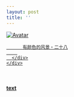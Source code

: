 ```yaml
---
layout: post
title: ''
---
```


<p class="imglist">

<div class="image-container">
  <a href="https://pic.imgdb.cn/item/5ee89c9c2cb53f50fec1b961.jpg"  data-fancybox="images">
    <img src="https://pic.imgdb.cn/item/5ee89cf42cb53f50fec207a3.jpg" alt="Avatar" class="image" />
    <div class="overlay">
      <div class="text">
        
          有颜色的风景・二十八
        
      </div>
    </div>
  </a>
</div>










<a href="https://pic.imgdb.cn/item/5ee89c9c2cb53f50fec1b964.jpg" data-fancybox="images"><img src="" /></a>
<a href="https://pic.imgdb.cn/item/5ee89c9c2cb53f50fec1b966.jpg" data-fancybox="images"><img src="" /></a>
<a href="https://pic.imgdb.cn/item/5ee89c9c2cb53f50fec1b96a.jpg" data-fancybox="images"><img src="" /></a>
<a href="https://pic.imgdb.cn/item/5ee89c9c2cb53f50fec1b96c.jpg" data-fancybox="images"><img src="" /></a>
<a href="https://pic.imgdb.cn/item/5ee89c9c2cb53f50fec1b971.jpg" data-fancybox="images"><img src="" /></a>
<a href="https://pic.imgdb.cn/item/5ee89c9c2cb53f50fec1b976.jpg" data-fancybox="images"><img src="" /></a>
<a href="https://pic.imgdb.cn/item/5ee89c9c2cb53f50fec1b979.jpg" data-fancybox="images"><img src="" /></a>
<a href="https://pic.imgdb.cn/item/5ee89c9c2cb53f50fec1b97c.jpg" data-fancybox="images"><img src="" /></a>
<a href="https://pic.imgdb.cn/item/5ee89c9c2cb53f50fec1b97f.jpg" data-fancybox="images"><img src="" /></a>
<a href="https://pic.imgdb.cn/item/5ee89c9c2cb53f50fec1b983.jpg" data-fancybox="images"><img src="" /></a>
<a href="https://pic.imgdb.cn/item/5ee89c9c2cb53f50fec1b98a.jpg" data-fancybox="images"><img src="" /></a>
<a href="https://pic.imgdb.cn/item/5ee89c9c2cb53f50fec1b991.jpg" data-fancybox="images"><img src="" /></a>
<a href="https://pic.imgdb.cn/item/5ee89c9c2cb53f50fec1b994.jpg" data-fancybox="images"><img src="" /></a>
<a href="https://pic.imgdb.cn/item/5ee89c9c2cb53f50fec1b996.jpg" data-fancybox="images"><img src="" /></a>
<a href="https://pic.imgdb.cn/item/5ee89c9c2cb53f50fec1b999.jpg" data-fancybox="images"><img src="" /></a>
<a href="https://pic.imgdb.cn/item/5ee89c9c2cb53f50fec1b99d.jpg" data-fancybox="images"><img src="" /></a>
<a href="https://pic.imgdb.cn/item/5ee89c9c2cb53f50fec1b9a1.jpg" data-fancybox="images"><img src="" /></a>
<a href="https://pic.imgdb.cn/item/5ee89c9c2cb53f50fec1b9a5.jpg" data-fancybox="images"><img src="" /></a>
<a href="https://pic.imgdb.cn/item/5ee89c9c2cb53f50fec1b9a9.jpg" data-fancybox="images"><img src="" /></a>
<a href="https://pic.imgdb.cn/item/5ee89c9c2cb53f50fec1b9ab.jpg" data-fancybox="images"><img src="" /></a>
<a href="https://pic.imgdb.cn/item/5ee89c9c2cb53f50fec1b9b2.jpg" data-fancybox="images"><img src="" /></a>
<a href="https://pic.imgdb.cn/item/5ee89c9c2cb53f50fec1b9b8.jpg" data-fancybox="images"><img src="" /></a>
<a href="https://pic.imgdb.cn/item/5ee89c9c2cb53f50fec1b9bd.jpg" data-fancybox="images"><img src="" /></a>
<a href="https://pic.imgdb.cn/item/5ee89c9c2cb53f50fec1b9c2.jpg" data-fancybox="images"><img src="" /></a>
<a href="https://pic.imgdb.cn/item/5ee89c9c2cb53f50fec1b9c6.jpg" data-fancybox="images"><img src="" /></a>
<a href="https://pic.imgdb.cn/item/5ee89c9c2cb53f50fec1b9ca.jpg" data-fancybox="images"><img src="" /></a>
<a href="https://pic.imgdb.cn/item/5ee89c9c2cb53f50fec1b9cf.jpg" data-fancybox="images"><img src="" /></a>
<a href="https://pic.imgdb.cn/item/5ee89c9c2cb53f50fec1b9d2.jpg" data-fancybox="images"><img src="" /></a>
<a href="https://pic.imgdb.cn/item/5ee89c9c2cb53f50fec1b9d6.jpg" data-fancybox="images"><img src="" /></a>
<a href="https://pic.imgdb.cn/item/5ee89cd32cb53f50fec1e92f.jpg" data-fancybox="images"><img src="" /></a>
<a href="https://pic.imgdb.cn/item/5ee89cd32cb53f50fec1e931.jpg" data-fancybox="images"><img src="" /></a>
<a href="https://pic.imgdb.cn/item/5ee89cd32cb53f50fec1e938.jpg" data-fancybox="images"><img src="" /></a>
<a href="https://pic.imgdb.cn/item/5ee89cd32cb53f50fec1e93b.jpg" data-fancybox="images"><img src="" /></a>
<a href="https://pic.imgdb.cn/item/5ee89cd32cb53f50fec1e93e.jpg" data-fancybox="images"><img src="" /></a>
<a href="https://pic.imgdb.cn/item/5ee89cd32cb53f50fec1e942.jpg" data-fancybox="images"><img src="" /></a>
<a href="https://pic.imgdb.cn/item/5ee89cd32cb53f50fec1e945.jpg" data-fancybox="images"><img src="" /></a>
<a href="https://pic.imgdb.cn/item/5ee89cd32cb53f50fec1e948.jpg" data-fancybox="images"><img src="" /></a>
<a href="https://pic.imgdb.cn/item/5ee89cd32cb53f50fec1e94b.jpg" data-fancybox="images"><img src="" /></a>
<a href="https://pic.imgdb.cn/item/5ee89cd32cb53f50fec1e94e.jpg" data-fancybox="images"><img src="" /></a>
<a href="https://pic.imgdb.cn/item/5ee89cd32cb53f50fec1e951.jpg" data-fancybox="images"><img src="" /></a>
<a href="https://pic.imgdb.cn/item/5ee89cd32cb53f50fec1e953.jpg" data-fancybox="images"><img src="" /></a>
<a href="https://pic.imgdb.cn/item/5ee89cd32cb53f50fec1e957.jpg" data-fancybox="images"><img src="" /></a>
<a href="https://pic.imgdb.cn/item/5ee89cd32cb53f50fec1e95a.jpg" data-fancybox="images"><img src="" /></a>
<a href="https://pic.imgdb.cn/item/5ee89cd32cb53f50fec1e95e.jpg" data-fancybox="images"><img src="" /></a>
<a href="https://pic.imgdb.cn/item/5ee89cd32cb53f50fec1e960.jpg" data-fancybox="images"><img src="" /></a>
<a href="https://pic.imgdb.cn/item/5ee89cd32cb53f50fec1e967.jpg" data-fancybox="images"><img src="" /></a>
<a href="https://pic.imgdb.cn/item/5ee89cd32cb53f50fec1e96e.jpg" data-fancybox="images"><img src="" /></a>
<a href="https://pic.imgdb.cn/item/5ee89cd32cb53f50fec1e971.jpg" data-fancybox="images"><img src="" /></a>
<a href="https://pic.imgdb.cn/item/5ee89cd32cb53f50fec1e974.jpg" data-fancybox="images"><img src="" /></a>
<a href="https://pic.imgdb.cn/item/5ee89cd32cb53f50fec1e977.jpg" data-fancybox="images"><img src="" /></a>
<a href="https://pic.imgdb.cn/item/5ee89cd32cb53f50fec1e979.jpg" data-fancybox="images"><img src="" /></a>
<a href="https://pic.imgdb.cn/item/5ee89cd32cb53f50fec1e97b.jpg" data-fancybox="images"><img src="" /></a>
<a href="https://pic.imgdb.cn/item/5ee89cd32cb53f50fec1e97f.jpg" data-fancybox="images"><img src="" /></a>
<a href="https://pic.imgdb.cn/item/5ee89cd32cb53f50fec1e982.jpg" data-fancybox="images"><img src="" /></a>
<a href="https://pic.imgdb.cn/item/5ee89cd32cb53f50fec1e984.jpg" data-fancybox="images"><img src="" /></a>
<a href="https://pic.imgdb.cn/item/5ee89cd32cb53f50fec1e988.jpg" data-fancybox="images"><img src="" /></a>
<a href="https://pic.imgdb.cn/item/5ee89cd32cb53f50fec1e98c.jpg" data-fancybox="images"><img src="" /></a>
<a href="https://pic.imgdb.cn/item/5ee89cd32cb53f50fec1e98f.jpg" data-fancybox="images"><img src="" /></a>
<a href="https://pic.imgdb.cn/item/5ee89cd32cb53f50fec1e991.jpg" data-fancybox="images"><img src="" /></a>
<a href="https://pic.imgdb.cn/item/5ee89cf42cb53f50fec207a3.jpg" data-fancybox="images"><img src="" /></a>

</p>


#### [text](/works/0057a.html)
